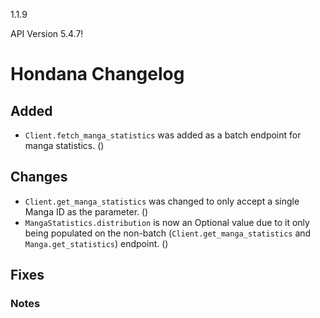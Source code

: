 1.1.9

API Version 5.4.7!

# Hondana Changelog

## Added
- `Client.fetch_manga_statistics` was added as a batch endpoint for manga statistics. ()

## Changes
- `Client.get_manga_statistics` was changed to only accept a single Manga ID as the parameter. ()
- `MangaStatistics.distribution` is now an Optional value due to it only being populated on the non-batch (`Client.get_manga_statistics` and `Manga.get_statistics`) endpoint. ()

## Fixes


### Notes
